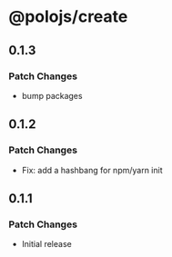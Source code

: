 # @polojs/create

## 0.1.3

### Patch Changes

- bump packages

## 0.1.2

### Patch Changes

- Fix: add a hashbang for npm/yarn init

## 0.1.1

### Patch Changes

- Initial release
